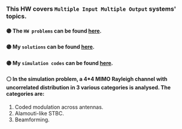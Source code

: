 ### This HW covers ```Multiple Input Multiple Output``` systems' topics.

#### :purple_circle: **The `HW problems` can be found [here](https://github.com/fnoorzad/Wireless-Communications-Systems/blob/8f9dac7aee93ab2472cd8a67e1adba80bcdc88df/HW/6/HW%20Problems.pdf).**
#### :purple_circle: **My `solutions` can be found [here](https://github.com/fnoorzad/Wireless-Communications-Systems/blob/8f9dac7aee93ab2472cd8a67e1adba80bcdc88df/HW/6/Report.pdf).**
#### :purple_circle: **My `simulation codes` can be found [here](https://github.com/fnoorzad/Wireless-Communications-Systems/blob/6c23f4722a658ed0b9c05aa82720502273f3c513/HW/6/Problem5_Sim_Codes.m).**

#### :white_circle: In the simulation problem, a 4\*4 MIMO Rayleigh channel with uncorrelated distribution in 3 various categories is analysed. The categories are: 
1. Coded modulation across antennas.
2.  Alamouti-like STBC.
3.  Beamforming.


